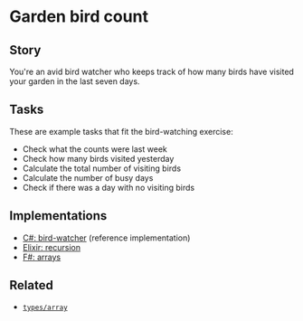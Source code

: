 # Garden bird count

## Story

You're an avid bird watcher who keeps track of how many birds have visited your garden in the last seven days.

## Tasks

These are example tasks that fit the bird-watching exercise:

- Check what the counts were last week
- Check how many birds visited yesterday
- Calculate the total number of visiting birds
- Calculate the number of busy days
- Check if there was a day with no visiting birds

## Implementations

- [C#: bird-watcher][implementation-csharp] (reference implementation)
- [Elixir: recursion][implementation-elixir]
- [F#: arrays][implementation-fsharp]

## Related

- [`types/array`][types-array]

[types-array]: https://github.com/exercism/v3/blob/main/reference/types/array.md
[implementation-csharp]: https://github.com/exercism/csharp/blob/main/exercises/concept/bird-watcher/.docs/instructions.md
[implementation-elixir]: https://github.com/exercism/elixir/blob/main/exercises/concept/bird-count/.docs/instructions.md
[implementation-fsharp]: https://github.com/exercism/fsharp/blob/main/exercises/concept/bird-watcher/.docs/instructions.md
